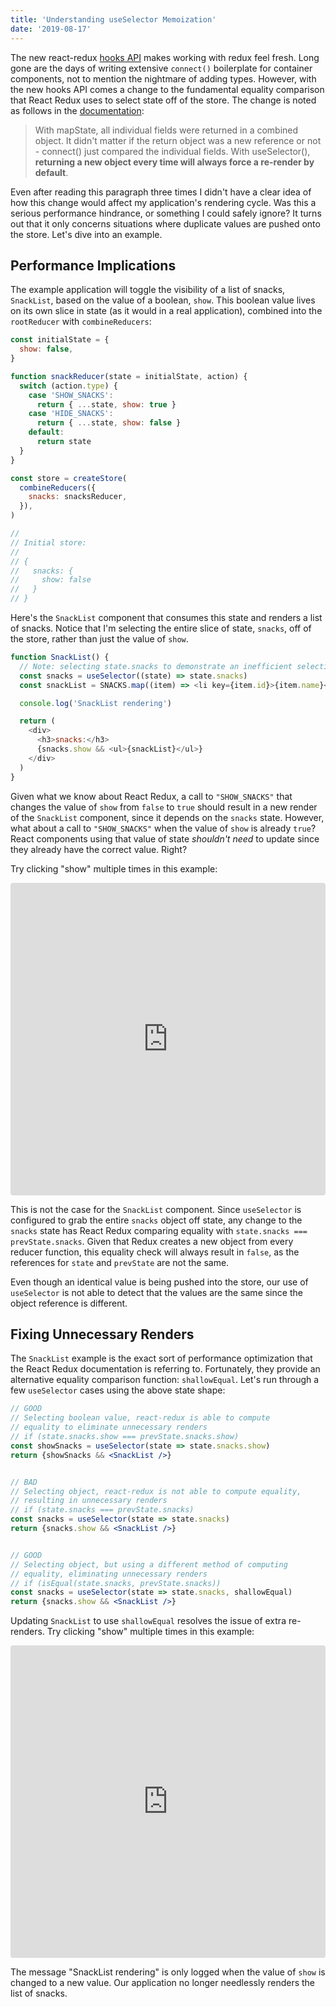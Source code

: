 ```yaml
---
title: 'Understanding useSelector Memoization'
date: '2019-08-17'
---
```


The new react-redux [hooks API](https://react-redux.js.org/next/api/hooks)
makes working with redux feel fresh. Long gone are the days of writing
extensive `connect()` boilerplate for container components, not to mention
the nightmare of adding types. However, with the new hooks API comes
a change to the fundamental equality comparison that React Redux uses to
select state off of the store. The change is noted as follows in the
[documentation](https://react-redux.js.org/next/api/hooks#equality-comparisons-and-updates):

> With mapState, all individual fields were returned in a combined object. It
> didn't matter if the return object was a new reference or not - connect()
> just compared the individual fields. With useSelector(),
> **returning a new object every time will always force a re-render by default**.

Even after reading this paragraph three times I didn't have a clear idea of
how this change would affect my application's rendering cycle. Was this a
serious performance hindrance, or something I could safely ignore? It turns out
that it only concerns situations where duplicate values are pushed onto
the store. Let's dive into an example.

## Performance Implications

The example application will toggle the visibility of a list of snacks,
`SnackList`, based on the value of a boolean, `show`. This boolean value
lives on its own slice in state (as it would in a real application), combined
into the `rootReducer` with `combineReducers`:

```js
const initialState = {
  show: false,
}

function snackReducer(state = initialState, action) {
  switch (action.type) {
    case 'SHOW_SNACKS':
      return { ...state, show: true }
    case 'HIDE_SNACKS':
      return { ...state, show: false }
    default:
      return state
  }
}

const store = createStore(
  combineReducers({
    snacks: snacksReducer,
  }),
)

//
// Initial store:
//
// {
//   snacks: {
//     show: false
//   }
// }
```

Here's the `SnackList` component that consumes this state and renders a list of
snacks. Notice that I'm selecting the entire slice of state, `snacks`, off of
the store, rather than just the value of `show`.

```js
function SnackList() {
  // Note: selecting state.snacks to demonstrate an inefficient selection
  const snacks = useSelector((state) => state.snacks)
  const snackList = SNACKS.map((item) => <li key={item.id}>{item.name}</li>)

  console.log('SnackList rendering')

  return (
    <div>
      <h3>snacks:</h3>
      {snacks.show && <ul>{snackList}</ul>}
    </div>
  )
}
```

Given what we know about React Redux, a call to `"SHOW_SNACKS"` that
changes the value of `show` from `false` to `true` should result in a new
render of the `SnackList` component, since it depends on the `snacks` state.
However, what about a call to `"SHOW_SNACKS"` when the value of `show` is
already `true`? React components using that value
of state _shouldn't need_ to update since they already have the correct value.
Right?

Try clicking "show" multiple times in this example:

<iframe src="https://codesandbox.io/embed/elated-fast-j971o?expanddevtools=1&fontsize=14" title="elated-fast-j971o" allow="geolocation; microphone; camera; midi; vr; accelerometer; gyroscope; payment; ambient-light-sensor; encrypted-media" style="width:100%; height:500px; border:0; border-radius: 4px; overflow:hidden;" sandbox="allow-modals allow-forms allow-popups allow-scripts allow-same-origin"></iframe>

This is not the case for the `SnackList` component. Since
`useSelector` is configured to grab the entire `snacks` object off state, any
change to the `snacks` state has React Redux comparing equality with
`state.snacks === prevState.snacks`. Given that Redux creates a new object
from every reducer function, this equality check will always result in
`false`, as the references for `state` and `prevState` are not the same.

Even though an identical value is being pushed into the store, our use of
`useSelector` is not able to detect that the values are the same since the
object reference is different.

## Fixing Unnecessary Renders

The `SnackList` example is the exact sort of performance optimization that the React Redux
documentation is referring to. Fortunately, they provide an alternative equality
comparison function: `shallowEqual`. Let's run through a few `useSelector`
cases using the above state shape:

```jsx
// GOOD
// Selecting boolean value, react-redux is able to compute
// equality to eliminate unnecessary renders
// if (state.snacks.show === prevState.snacks.show)
const showSnacks = useSelector(state => state.snacks.show)
return {showSnacks && <SnackList />}


// BAD
// Selecting object, react-redux is not able to compute equality,
// resulting in unnecessary renders
// if (state.snacks === prevState.snacks)
const snacks = useSelector(state => state.snacks)
return {snacks.show && <SnackList />}


// GOOD
// Selecting object, but using a different method of computing
// equality, eliminating unnecessary renders
// if (isEqual(state.snacks, prevState.snacks))
const snacks = useSelector(state => state.snacks, shallowEqual)
return {snacks.show && <SnackList />}
```

Updating `SnackList` to use `shallowEqual` resolves the issue of extra
re-renders. Try clicking "show" multiple times in this example:

<iframe src="https://codesandbox.io/embed/sharp-jang-68cdh?expanddevtools=1&fontsize=14" title="sharp-jang-68cdh" allow="geolocation; microphone; camera; midi; vr; accelerometer; gyroscope; payment; ambient-light-sensor; encrypted-media" style="width:100%; height:500px; border:0; border-radius: 4px; overflow:hidden;" sandbox="allow-modals allow-forms allow-popups allow-scripts allow-same-origin"></iframe>

The message "SnackList rendering" is only logged when the value of `show` is
changed to a new value. Our application no longer needlessly renders the
list of snacks.
